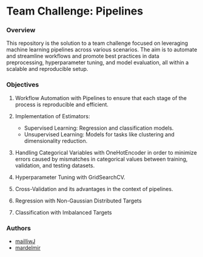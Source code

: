 # Team Challenge: Pipelines

### Overview

This repository is the solution to a team challenge focused on leveraging machine learning pipelines across various scenarios. The aim is to automate and streamline workflows and promote best practices in data preprocessing, hyperparameter tuning, and model evaluation, all within a scalable and reproducible setup.


### Objectives

1. Workflow Automation with Pipelines to ensure that each stage of the process is reproducible and efficient.

2. Implementation of Estimators:
   * Supervised Learning: Regression and classification models.
   * Unsupervised Learning: Models for tasks like clustering and dimensionality reduction.
  
3. Handling Categorical Variables with OneHotEncoder in order to minimize errors caused by mismatches in categorical values between training, validation, and testing datasets.

4. Hyperparameter Tuning with GridSearchCV.

5. Cross-Validation and its advantages in the context of pipelines.
   
6. Regression with Non-Gaussian Distributed Targets

7. Classification with Imbalanced Targets
  

### Authors
- [mailliwJ](https://github.com/mailliwJ)
- [mardelmir](https://github.com/mardelmir)